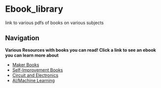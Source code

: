 # Ebook_library
link to various pdfs of books on various subjects

## Navigation

**Various Resources with books you can read! Click a link to see an ebook you can learn more about**

* [Maker Books](https://drive.google.com/drive/folders/1ZMNzFJOa6prKyF_WIRFc-JUh6lO3nc22?usp=share_link)
* [Self-Improvement Books](https://drive.google.com/drive/folders/1TbFFHs2WiNuythYUCJBj6yCrTx7zHvAv?usp=share_link)
* [Circuit and Electronics](https://drive.google.com/drive/folders/1QMzpNkpHlq3w1ic2UzzdvnQxypjC7Ue0?usp=share_link)
* [AI/Machine Learning](https://drive.google.com/drive/folders/1QMzpNkpHlq3w1ic2UzzdvnQxypjC7Ue0?usp=sharing)
